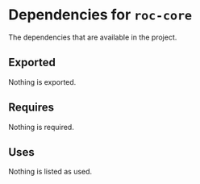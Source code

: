 # Dependencies for `roc-core`

The dependencies that are available in the project.

## Exported
Nothing is exported.

## Requires
Nothing is required.

## Uses
Nothing is listed as used.
